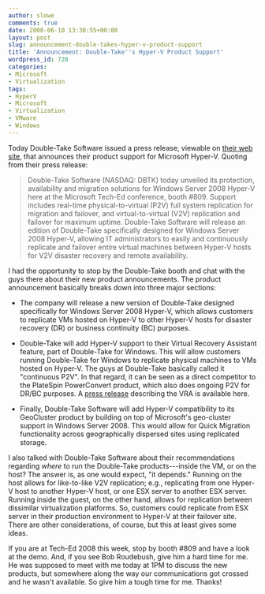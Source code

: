 ```yaml
---
author: slowe
comments: true
date: 2008-06-10 13:30:55+00:00
layout: post
slug: announcement-double-takes-hyper-v-product-support
title: 'Announcement: Double-Take''s Hyper-V Product Support'
wordpress_id: 728
categories:
- Microsoft
- Virtualization
tags:
- HyperV
- Microsoft
- Virtualization
- VMware
- Windows
---
```


Today Double-Take Software issued a press release, viewable on [their web site](http://www.doubletake.com/news-events/press-releases/releases/PressRelease-TechEd-HyperV-061008.html), that announces their product support for Microsoft Hyper-V. Quoting from their press release:

>Double-Take Software (NASDAQ: DBTK) today unveiled its protection, availability and migration solutions for Windows Server 2008 Hyper-V here at the Microsoft Tech-Ed conference, booth #809. Support includes real-time physical-to-virtual (P2V) full system replication for migration and failover, and virtual-to-virtual (V2V) replication and failover for maximum uptime. Double-Take Software will release an edition of Double-Take specifically designed for Windows Server 2008 Hyper-V, allowing IT administrators to easily and continuously replicate and failover entire virtual machines between Hyper-V hosts for V2V disaster recovery and remote availability.

I had the opportunity to stop by the Double-Take booth and chat with the guys there about their new product announcements. The product announcement basically breaks down into three major sections:

* The company will release a new version of Double-Take designed specifically for Windows Server 2008 Hyper-V, which allows customers to replicate VMs hosted on Hyper-V to other Hyper-V hosts for disaster recovery (DR) or business continuity (BC) purposes.

* Double-Take will add Hyper-V support to their Virtual Recovery Assistant feature, part of Double-Take for Windows. This will allow customers running Double-Take for Windows to replicate physical machines to VMs hosted on Hyper-V. The guys at Double-Take basically called it "continuous P2V". In that regard, it can be seen as a direct competitor to the PlateSpin PowerConvert product, which also does ongoing P2V for DR/BC purposes. A [press release](http://www.doubletake.com/news-events/press-releases/releases/PressRelease_VRA_052008.html) describing the VRA is available here.

* Finally, Double-Take Software will add Hyper-V compatibility to its GeoCluster product by building on top of Microsoft's geo-cluster support in Windows Server 2008. This would allow for Quick Migration functionality across geographically dispersed sites using replicated storage.

I also talked with Double-Take Software about their recommendations regarding _where_ to run the Double-Take products---inside the VM, or on the host? The answer is, as one would expect, "it depends." Running on the host allows for like-to-like V2V replication; e.g., replicating from one Hyper-V host to another Hyper-V host, or one ESX server to another ESX server. Running inside the guest, on the other hand, allows for replication between dissimilar virtualization platforms. So, customers could replicate from ESX server in their production environment to Hyper-V at their failover site. There are other considerations, of course, but this at least gives some ideas.

If you are at Tech-Ed 2008 this week, stop by booth #809 and have a look at the demo. And, if you see Bob Roudebush, give him a hard time for me. He was supposed to meet with me today at 1PM to discuss the new products, but somewhere along the way our communications got crossed and he wasn't available. So give him a tough time for me. Thanks!

